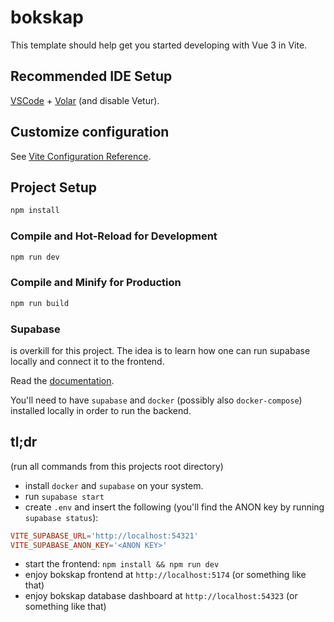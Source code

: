# bokskap

This template should help get you started developing with Vue 3 in Vite.

## Recommended IDE Setup

[VSCode](https://code.visualstudio.com/) + [Volar](https://marketplace.visualstudio.com/items?itemName=Vue.volar) (and disable Vetur).

## Customize configuration

See [Vite Configuration Reference](https://vitejs.dev/config/).

## Project Setup

```sh
npm install
```

### Compile and Hot-Reload for Development

```sh
npm run dev
```

### Compile and Minify for Production

```sh
npm run build
```

### Supabase

is overkill for this project. The idea is to learn how one can run supabase locally and connect it to the frontend.

Read the [documentation](https://supabase.com/docs/guides/cli/local-development).

You'll need to have `supabase` and `docker` (possibly also `docker-compose`) installed locally in order to run the backend.

## tl;dr

(run all commands from this projects root directory)

- install `docker` and `supabase` on your system.
- run `supabase start`
- create `.env` and insert the following (you'll find the ANON key by running `supabase status`):

```toml
VITE_SUPABASE_URL='http://localhost:54321'
VITE_SUPABASE_ANON_KEY='<ANON KEY>'
```

- start the frontend: `npm install && npm run dev`
- enjoy bokskap frontend at `http://localhost:5174` (or something like that)
- enjoy bokskap database dashboard at `http://localhost:54323` (or something like that)

